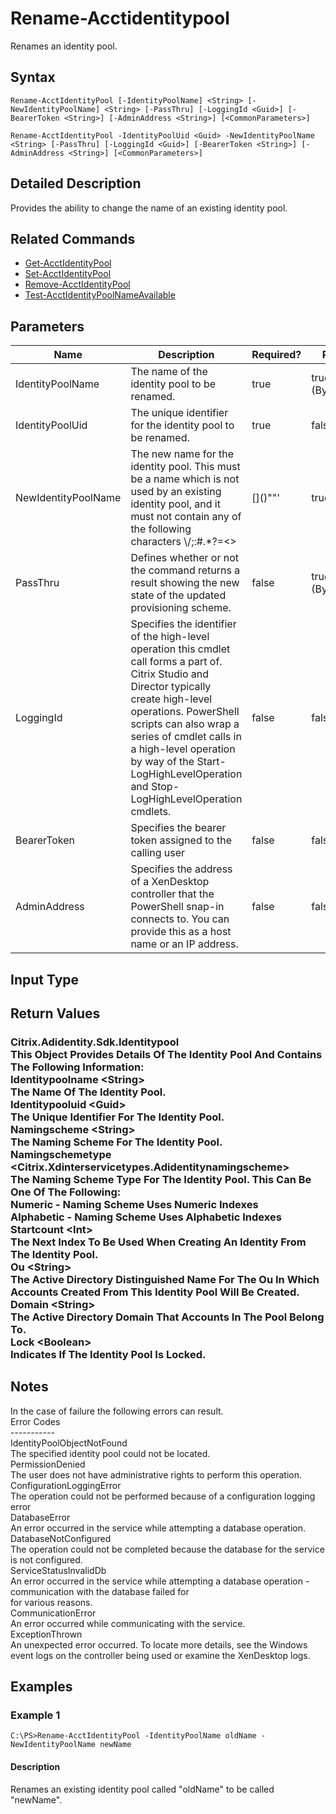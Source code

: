 ﻿
# Rename-Acctidentitypool
Renames an identity pool.
## Syntax
```
Rename-AcctIdentityPool [-IdentityPoolName] <String> [-NewIdentityPoolName] <String> [-PassThru] [-LoggingId <Guid>] [-BearerToken <String>] [-AdminAddress <String>] [<CommonParameters>]

Rename-AcctIdentityPool -IdentityPoolUid <Guid> -NewIdentityPoolName <String> [-PassThru] [-LoggingId <Guid>] [-BearerToken <String>] [-AdminAddress <String>] [<CommonParameters>]
```
## Detailed Description
Provides the ability to change the name of an existing identity pool.


## Related Commands

* [Get-AcctIdentityPool](./Get-AcctIdentityPool/)
* [Set-AcctIdentityPool](./Set-AcctIdentityPool/)
* [Remove-AcctIdentityPool](./Remove-AcctIdentityPool/)
* [Test-AcctIdentityPoolNameAvailable](./Test-AcctIdentityPoolNameAvailable/)
## Parameters
| Name   | Description | Required? | Pipeline Input | Default Value |
| --- | --- | --- | --- | --- |
| IdentityPoolName | The name of the identity pool to be renamed. | true | true (ByPropertyName) |  |
| IdentityPoolUid | The unique identifier for the identity pool to be renamed. | true | false |  |
| NewIdentityPoolName | The new name for the identity pool.  This must be a name which is not used by an existing identity pool, and it must not contain any of the following characters \\/;:#.\*?=&lt;&gt;|\[\]()""' | true | true (ByPropertyName) |  |
| PassThru | Defines whether or not the command returns a result showing the new state of the updated provisioning scheme. | false | true (ByPropertyName) | true |
| LoggingId | Specifies the identifier of the high-level operation this cmdlet call forms a part of. Citrix Studio and Director typically create high-level operations. PowerShell scripts can also wrap a series of cmdlet calls in a high-level operation by way of the Start-LogHighLevelOperation and Stop-LogHighLevelOperation cmdlets. | false | false |  |
| BearerToken | Specifies the bearer token assigned to the calling user | false | false |  |
| AdminAddress | Specifies the address of a XenDesktop controller that the PowerShell snap-in connects to.  You can provide this as a host name or an IP address. | false | false | LocalHost. Once a value is provided by any cmdlet, this value becomes the default. |

## Input Type

### 

## Return Values

### Citrix.Adidentity.Sdk.Identitypool<br>    This Object Provides Details Of The Identity Pool And Contains The Following Information:<br>Identitypoolname &lt;String&gt;<br>    The Name Of The Identity Pool.<br>Identitypooluid &lt;Guid&gt;<br>    The Unique Identifier For The Identity Pool.<br>Namingscheme &lt;String&gt;<br>    The Naming Scheme For The Identity Pool.<br>Namingschemetype &lt;Citrix.Xdinterservicetypes.Adidentitynamingscheme&gt;<br>    The Naming Scheme Type For The Identity Pool. This Can Be One Of The Following:<br>        Numeric - Naming Scheme Uses Numeric Indexes<br>        Alphabetic - Naming Scheme Uses Alphabetic Indexes<br>Startcount &lt;Int&gt;<br>    The Next Index To Be Used When Creating An Identity From The Identity Pool.<br>Ou &lt;String&gt;<br>    The Active Directory Distinguished Name For The Ou In Which Accounts Created From This Identity Pool Will Be Created.<br>Domain &lt;String&gt;<br>    The Active Directory Domain That Accounts In The Pool Belong To.<br>Lock &lt;Boolean&gt;<br>    Indicates If The Identity Pool Is Locked.

## Notes
In the case of failure the following errors can result.<br>    Error Codes<br>    -----------<br>    IdentityPoolObjectNotFound<br>    The specified identity pool could not be located.<br>    PermissionDenied<br>    The user does not have administrative rights to perform this operation.<br>    ConfigurationLoggingError<br>    The operation could not be performed because of a configuration logging error<br>    DatabaseError<br>    An error occurred in the service while attempting a database operation.<br>    DatabaseNotConfigured<br>    The operation could not be completed because the database for the service is not configured.<br>    ServiceStatusInvalidDb<br>    An error occurred in the service while attempting a database operation - communication with the database failed for<br>    for various reasons.<br>    CommunicationError<br>    An error occurred while communicating with the service.<br>    ExceptionThrown<br>    An unexpected error occurred.  To locate more details, see the Windows event logs on the controller being used or examine the XenDesktop logs.
## Examples

### Example 1
```
C:\PS>Rename-AcctIdentityPool -IdentityPoolName oldName -NewIdentityPoolName newName
```
#### Description
Renames an existing identity pool called "oldName" to be called "newName".
